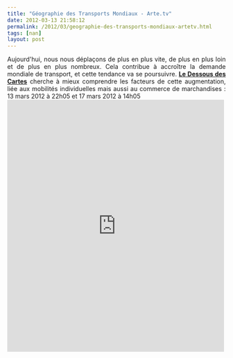 ```yaml
---
title: "Géographie des Transports Mondiaux - Arte.tv"
date: 2012-03-13 21:58:12
permalink: /2012/03/geographie-des-transports-mondiaux-artetv.html
tags: [nan]
layout: post
---
```


<p style="text-align: justify;">Aujourd'hui, nous nous déplaçons de plus en plus vite, de plus en plus  loin et de plus en plus nombreux. Cela contribue à accroître la demande  mondiale de transport, et cette tendance va se poursuivre. <a href="http://ddc.arte.tv/emission/geographie-des-transports-mondiaux" target="_blank"><strong>Le Dessous  des Cartes</strong></a> cherche à mieux comprendre les facteurs de cette  augmentation, liée aux mobilités individuelles mais aussi au commerce de  marchandises : 13 mars 2012 à 22h05 et 17 mars 2012 à 14h05<br /><iframe frameborder="no" height="580" scrolling="no" src="http://ddc.arte.tv/cartes/162" width="500"></iframe></p>
